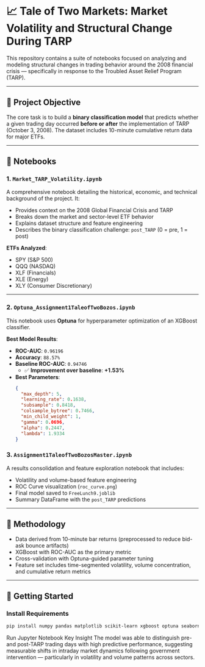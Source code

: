 # 📈 Tale of Two Markets: Market Volatility and Structural Change During TARP

This repository contains a suite of notebooks focused on analyzing and modeling structural changes in trading behavior around the 2008 financial crisis — specifically in response to the Troubled Asset Relief Program (TARP).

---

## 🧠 Project Objective

The core task is to build a **binary classification model** that predicts whether a given trading day occurred **before or after** the implementation of TARP (October 3, 2008). The dataset includes 10-minute cumulative return data for major ETFs.

---

## 📁 Notebooks

### 1. `Market_TARP_Volatility.ipynb`

A comprehensive notebook detailing the historical, economic, and technical background of the project. It:

-   Provides context on the 2008 Global Financial Crisis and TARP
-   Breaks down the market and sector-level ETF behavior
-   Explains dataset structure and feature engineering
-   Describes the binary classification challenge: `post_TARP` (0 = pre, 1 = post)

**ETFs Analyzed**:

-   SPY (S&P 500)
-   QQQ (NASDAQ)
-   XLF (Financials)
-   XLE (Energy)
-   XLY (Consumer Discretionary)

---

### 2. `Optuna_Assignment1TaleofTwoBozos.ipynb`

This notebook uses **Optuna** for hyperparameter optimization of an XGBoost classifier.

**Best Model Results**:

-   **ROC-AUC**: `0.96196`
-   **Accuracy**: `88.57%`
-   **Baseline ROC-AUC**: `0.94746`
    -   ✅ **Improvement over baseline**: **+1.53%**
-   **Best Parameters**:
    ```json
    {
      "max_depth": 5,
      "learning_rate": 0.1638,
      "subsample": 0.8418,
      "colsample_bytree": 0.7466,
      "min_child_weight": 1,
      "gamma": 0.0696,
      "alpha": 0.2447,
      "lambda": 1.9334
    }
    ```

### 3. `Assignment1TaleofTwoBozosMaster.ipynb`

A results consolidation and feature exploration notebook that includes:

-   Volatility and volume-based feature engineering
-   ROC Curve visualization (`roc_curve.png`)
-   Final model saved to `FreeLunch9.joblib`
-   Summary DataFrame with the `post_TARP` predictions

---

## 🔬 Methodology

-   Data derived from 10-minute bar returns (preprocessed to reduce bid-ask bounce artifacts)
-   XGBoost with ROC-AUC as the primary metric
-   Cross-validation with Optuna-guided parameter tuning
-   Feature set includes time-segmented volatility, volume concentration, and cumulative return metrics

---

## 🚀 Getting Started

### Install Requirements

```bash
pip install numpy pandas matplotlib scikit-learn xgboost optuna seaborn
```
Run Jupyter Notebook
Key Insight
The model was able to distinguish pre- and post-TARP trading days with high predictive performance, suggesting measurable shifts in intraday market dynamics following government intervention — particularly in volatility and volume patterns across sectors.
